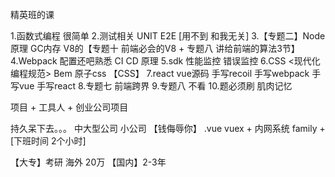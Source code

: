 精英班的课

1.函数式编程 很简单
2.测试相关 UNIT E2E [用不到 和我无关]
3.【专题二】Node原理 GC内存 V8的【专题十 前端必会的V8 + 专题八 讲给前端的算法3节】 
4.Webpack 配置还吧熟悉 CI CD 原理 
5.sdk 性能监控 错误监控
6.CSS <现代化编程规范> Bem 原子css 【CSS】
7.react vue源码 手写recoil 手写webpack 手写vue 手写react 
8.专题七 前端跨界 
9.专题八 不看 
10.题必须刷 肌肉记忆 


项目 + 工具人 + 创业公司项目 

持久呆下去。。。 中大型公司 小公司 【钱侮辱你】 
.vue vuex + 内网系统 family + [下班时间 2个小时]

【大专】考研 海外 20万  【国内】2-3年